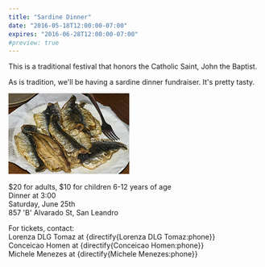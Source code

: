 ```yaml
---
title: "Sardine Dinner"
date: "2016-05-18T12:00:00-07:00"
expires: "2016-06-28T12:00:00-07:00"
#preview: true
---
```


This is a traditional festival that honors the Catholic Saint, John the Baptist.

As is tradition, we'll be having a sardine dinner fundraiser.
It's pretty tasty.

![A plate of cooked sardines](4026347804_661a7a6c33_m.jpg "More photos by Ignotus the Mage at http://www.flickr.com/photos/ignotus/")

$20 for adults, $10 for children 6-12 years of age<br>
Dinner at 3:00<br>
Saturday, June 25th<br>
857 'B' Alvarado St, San Leandro

For tickets, contact:<br>
Lorenza DLG Tomaz at {directify{Lorenza DLG Tomaz:phone}}<br>
Conceicao Homen at {directify{Conceicao Homen:phone}}<br>
Michele Menezes at {directify{Michele Menezes:phone}}
